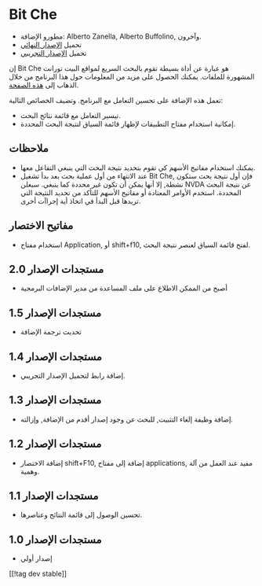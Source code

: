 # Bit Che #
*   مطورو الإضافة: Alberto Zanella, Alberto Buffolino, وآخرون.
*   تحميل [الإصدار النهائي][1]
*   تحميل [الإصدار التجريبي][3]

إن Bit Che هو عبارة عن أداة بسيطة تقوم بالبحث السريع لمواقع البيت تورانت
المشهورة للملفات. يمكنك الحصول على مزيد من المعلومات حول هذا البرنامج من
خلال الذهاب إلى [هذه الصفحة][2].

تعمل هذه الإضافة على تحسين التعامل مع البرنامج. وتضيف الخصائص التالية:

*   تيسير التعامل مع قائمة نتائج البحث.
*   إمكانية استخدام مفتاح التطبيقات لإظهار قائمة السياق لنتيجة البحث
    المحددة.


## ملاحظات ##
*   يمكنك استخدام مفاتيح الأسهم كي تقوم بتحديد نتيجة البحث التي ينبغي
    التفاعل معها.
*   عند الانتهاء من أول عملية بحث بعد بدأ تشغيل Bit Che, فإن أول نتيجة بحث
    ستكون نشطة, إلا أنها يمكن أن تكون غير محددة كما ينبغي. سيعلن NVDA عن
    نتيجة البحث المحددة. استخدم الأوامر المعتادة أو مفاتيح الأسهم للتأكد من
    تحديد النتيجة التي تريدها قبل البدأ في اتخاذ أية إجراآت أخرى.


## مفاتيح الاختصار ##
*   استخدام مفتاح Application, أو shift+f10, لفتح قائمة السياق لعنصر نتيجة
    البحث.


## مستجدات الإصدار 2.0 ##
*   أصبح من الممكن الاطلاع على ملف المساعدة من مدير الإضافات البرمجية

## مستجدات الإصدار 1.5 ##
*   تحديث ترجمة الإضافة

## مستجدات الإصدار 1.4 ##
*   إضافة رابط لتحميل الإصدار التجريبي.

## مستجدات الإصدار 1.3 ##
*   إضافة وظيفة إلغاء التثبيت, للبحث عن وجود إصدار أقدم من الإضافة, وإزالته.

## مستجدات الإصدار 1.2 ##
*   إضافة الاختصار shift+F10, إضافة إلى مفتاح applications, مفيد عند العمل
    من آلة وهمية.

## مستجدات الإصدار 1.1 ##
*   تحسين الوصول إلى قائمة النتائج وعناصرها.

## مستجدات الإصدار 1.0 ##
*   إصدار أولي

[[!tag dev stable]]

[1]: http://addons.nvda-project.org/files/get.php?file=bc

[2]: http://www.convivea.com

[3]: http://addons.nvda-project.org/files/get.php?file=bc-dev
